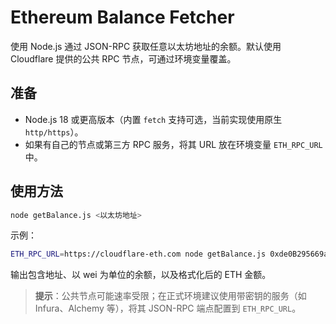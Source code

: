 # Ethereum Balance Fetcher

使用 Node.js 通过 JSON-RPC 获取任意以太坊地址的余额。默认使用 Cloudflare 提供的公共 RPC 节点，可通过环境变量覆盖。

## 准备

- Node.js 18 或更高版本（内置 `fetch` 支持可选，当前实现使用原生 `http/https`）。
- 如果有自己的节点或第三方 RPC 服务，将其 URL 放在环境变量 `ETH_RPC_URL` 中。

## 使用方法

```bash
node getBalance.js <以太坊地址>
```

示例：

```bash
ETH_RPC_URL=https://cloudflare-eth.com node getBalance.js 0xde0B295669a9FD93d5F28D9Ec85E40f4cb697BAe
```

输出包含地址、以 wei 为单位的余额，以及格式化后的 ETH 金额。

> **提示**：公共节点可能速率受限；在正式环境建议使用带密钥的服务（如 Infura、Alchemy 等），将其 JSON-RPC 端点配置到 `ETH_RPC_URL`。
